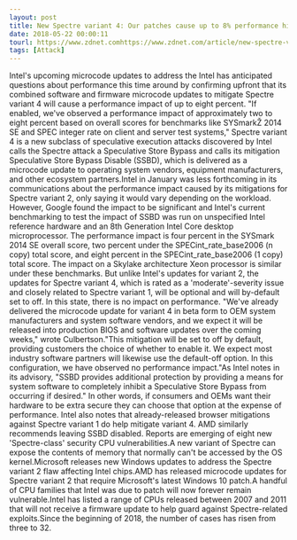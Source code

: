 ```yaml
---
layout: post
title: New Spectre variant 4: Our patches cause up to 8% performance hit, warns Intel
date: 2018-05-22 00:00:11
tourl: https://www.zdnet.comhttps://www.zdnet.com/article/new-spectre-variant-4-our-patches-cause-up-to-8-performance-hit-warns-intel/
tags: [Attack]
---
```

Intel's upcoming microcode updates to address the Intel has anticipated questions about performance this time around by confirming upfront that its combined software and firmware microcode updates to mitigate Spectre variant 4 will cause a performance impact of up to eight percent. "If enabled, we've observed a performance impact of approximately two to eight percent based on overall scores for benchmarks like SYSmarkŽ 2014 SE and SPEC integer rate on client and server test systems," Spectre variant 4 is a new subclass of speculative execution attacks discovered by Intel calls the Spectre attack a Speculative Store Bypass and calls its mitigation Speculative Store Bypass Disable (SSBD), which is delivered as a microcode update to operating system vendors, equipment manufacturers, and other ecosystem partners.Intel in January was less forthcoming in its communications about the performance impact caused by its mitigations for Spectre variant 2, only saying it would vary depending on the workload. However, Google found the impact to be significant and Intel's current benchmarking to test the impact of SSBD was run on unspecified Intel reference hardware and an 8th Generation Intel Core desktop microprocessor. The performance impact is four percent in the SYSmark 2014 SE overall score, two percent under the SPECint_rate_base2006 (n copy) total score, and eight percent in the SPECint_rate_base2006 (1 copy) total score. The impact on a Skylake architecture Xeon processor is similar under these benchmarks. But unlike Intel's updates for variant 2, the updates for Spectre variant 4, which is rated as a 'moderate'-severity issue and closely related to Spectre variant 1, will be optional and will by-default set to off. In this state, there is no impact on performance. "We've already delivered the microcode update for variant 4 in beta form to OEM system manufacturers and system software vendors, and we expect it will be released into production BIOS and software updates over the coming weeks," wrote Culbertson."This mitigation will be set to off by default, providing customers the choice of whether to enable it. We expect most industry software partners will likewise use the default-off option. In this configuration, we have observed no performance impact."As Intel notes in its advisory, "SSBD provides additional protection by providing a means for system software to completely inhibit a Speculative Store Bypass from occurring if desired." In other words, if consumers and OEMs want their hardware to be extra secure they can choose that option at the expense of performance. Intel also notes that already-released browser mitigations against Spectre variant 1 do help mitigate variant 4. AMD similarly recommends leaving SSBD disabled. Reports are emerging of eight new 'Spectre-class' security CPU vulnerabilities.A new variant of Spectre can expose the contents of memory that normally can't be accessed by the OS kernel.Microsoft releases new Windows updates to address the Spectre variant 2 flaw affecting Intel chips.AMD has released microcode updates for Spectre variant 2 that require Microsoft's latest Windows 10 patch.A handful of CPU families that Intel was due to patch will now forever remain vulnerable.Intel has listed a range of CPUs released between 2007 and 2011 that will not receive a firmware update to help guard against Spectre-related exploits.Since the beginning of 2018, the number of cases has risen from three to 32.